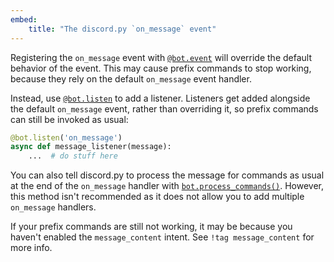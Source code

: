 ```yaml
---
embed:
    title: "The discord.py `on_message` event"
---
```


Registering the `on_message` event with [`@bot.event`](https://discordpy.readthedocs.io/en/stable/ext/commands/api.html#discord.ext.commands.Bot.event) will override the default behavior of the event. This may cause prefix commands to stop working, because they rely on the default `on_message` event handler.

Instead, use [`@bot.listen`](https://discordpy.readthedocs.io/en/stable/ext/commands/api.html#discord.ext.commands.Bot.listen) to add a listener. Listeners get added alongside the default `on_message` event, rather than overriding it, so prefix commands can still be invoked as usual:
```python
@bot.listen('on_message')
async def message_listener(message):
    ...  # do stuff here
```
You can also tell discord.py to process the message for commands as usual at the end of the `on_message` handler with [`bot.process_commands()`](https://discordpy.readthedocs.io/en/stable/ext/commands/api.html#discord.ext.commands.Bot.process_commands). However, this method isn't recommended as it does not allow you to add multiple `on_message` handlers.

If your prefix commands are still not working, it may be because you haven't enabled the `message_content` intent. See `!tag message_content` for more info.
